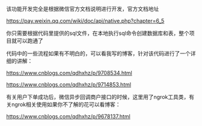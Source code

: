 该功能开发完全是根据微信官方文档说明进行开发，官方文档地址

https://pay.weixin.qq.com/wiki/doc/api/native.php?chapter=6_5

你只需要根据代码里提供的sql文件，在本地执行sql命令创建数据库和表，整个项目就可以跑通了

代码中的一些流程如果有不明白的，可以看我写的博客，针对该代码进行了一个详细的讲解：

https://www.cnblogs.com/qdhxhz/p/9708534.html

https://www.cnblogs.com/qdhxhz/p/9714853.html

有关用户下单成功后，微信异步回调商户接口的时候，这里用了ngrok工具类，有关ngrok相关使用如果你不了解的花可以看博客：

https://www.cnblogs.com/qdhxhz/p/9678137.html

